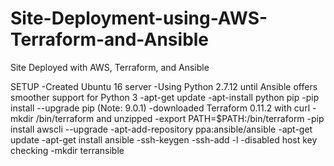 # Site-Deployment-using-AWS-Terraform-and-Ansible
Site Deployed with AWS, Terraform, and Ansible

SETUP
 -Created Ubuntu 16 server
 -Using Python 2.7.12 until Ansible offers smoother support for Python 3
 -apt-get update
 -apt-install python pip
 -pip install --upgrade pip (Note: 9.0.1)
 -downloaded Terraform 0.11.2 with curl
 -mkdir /bin/terraform and unzipped
 -export PATH=$PATH:/bin/terraform
 -pip install awscli --upgrade
 -apt-add-repository ppa:ansible/ansible
 -apt-get update
 -apt-get install ansible
 -ssh-keygen
 -ssh-add -l
 -disabled host key checking
 -mkdir terransible
